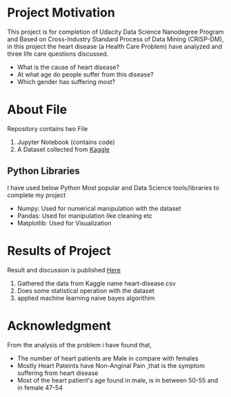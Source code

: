 <h1>Project Motivation</h1>
<p>
This project is for completion of Udacity Data Science Nanodegree Program and Based on Cross-Industry Standard Process of Data Mining (CRISP-DM), 
in this project the heart disease (a Health Care Problem) have analyzed and three life care questions discussed.
<ul>
<li>What is the cause of heart disease?</li>
<li>At what age do people suffer from this disease?</li>
<li>Which gender has suffering most?    </li>
</ul>
</p>
<h1>About File</h1>
<p>Repository contains two File
<ol>
<li>Jupyter Notebook (contains code) </li>
<li>A Dataset collected from <a href='https://www.kaggle.com/ronitf/heart-disease-uci'>Kaggle</a> </li>
</ol>
</p>
<h2>Python Libraries</h2>
<p>
I have used below Python Most popular and Data Science tools/libraries to complete my project
<ul>
<li>Numpy: Used for numerical manipulation with the dataset </li>
<li>Pandas: Used for manipulation like cleaning etc  </li>
<li>Matplotlib: Used for Visualization </li>
</ul>
</p>
<h1>Results of Project</h1>
<p>Result and discussion is published <a href='https://dsnd-blog.web.app/'>Here</a> </p>
<ol>
<li>Gathered the data from Kaggle name heart-disease.csv</li>
<li>Does some statistical operation with the dataset</li>
<li>applied machine learning naive bayes algorithim</li>
</ol>
<h1>Acknowledgment</h1>
<p>From the analysis of the problem i have found that,
    <ul>
    <li>The number of heart patients are Male in compare with females</li>
    <li>Mostly Heart Pateints have Non-Anginal Pain ,that is the symptom suffering from heart disease</li>
    <li>Most of the heart patient's age found in male, is in between 50-55 and in female 47-54 </li>
    </ul>
 </p>
